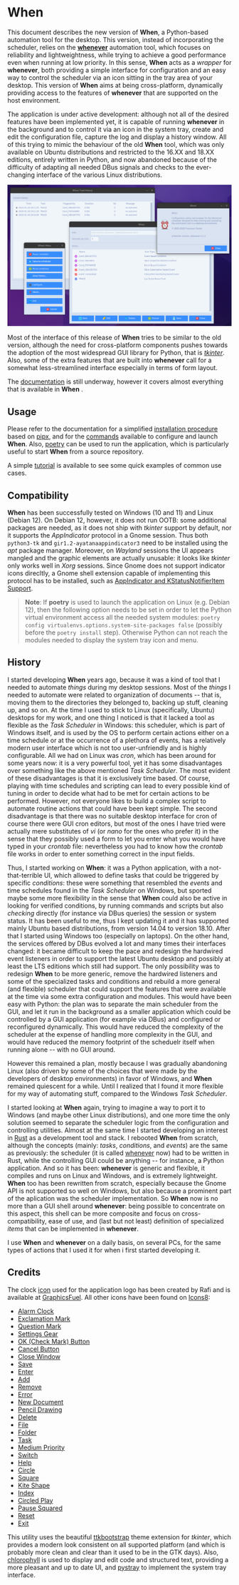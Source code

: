 # When

This document describes the new version of **When**, a Python-based automation tool for the desktop. This version, instead of incorporating the scheduler, relies on the [**whenever**](https://github.com/almostearthling/whenever) automation tool, which focuses on reliability and lightweightness, while trying to achieve a good performance even when running at low priority. In this sense, **When** acts as a _wrapper_ for **whenever**, both providing a simple interface for configuration and an easy way to control the scheduler via an icon sitting in the tray area of your desktop. This version of **When** aims at being cross-platform, dynamically providing access to the features of **whenever** that are supported on the host environment.

The application is under active development: although not all of the desired features have been implemented yet, it is capable of running **whenever** in the background and to control it via an icon in the system tray, create and edit the configuration file, capture the log and display a history window. All of this trying to mimic the behaviour of the old **When** tool, which was only available on Ubuntu distributions and restricted to the 16.XX and 18.XX editions, entirely written in Python, and now abandoned because of the difficulty of adapting all needed DBus signals and checks to the ever-changing interface of the various Linux distributions.

![MainWindow](support/docs/graphics/when-application.png)

Most of the interface of this release of **When** tries to be similar to the old version, although the need for cross-platform components pushes towards the adoption of the most widespread GUI library for Python, that is [_tkinter_](https://docs.python.org/3/library/tkinter.html). Also, some of the extra features that are built into **whenever** call for a somewhat less-streamlined interface especially in terms of form layout.

The [documentation](support/docs/main.md) is still underway, however it covers almost everything that is available in **When** .


## Usage

Please refer to the documentation for a simplified [installation procedure](support/docs/install.md) based on [pipx](https://pipx.pypa.io/), and for the [commands](support/docs/cli.md) available to configure and launch **When**. Also, [poetry](https://python-poetry.org/) can be used to run the application, which is particularly useful to start **When** from a source repository.

A simple [tutorial](support/docs/tutorial.md) is available to see some quick examples of common use cases.


## Compatibility

**When** has been successfully tested on Windows (10 and 11) and Linux (Debian 12). On Debian 12, however, it does not run OOTB: some additional packages are needed, as it does not ship with _tkinter_ support by default, nor it supports the _AppIndicator_ protocol in a Gnome session. Thus both `python3-tk` and `gir1.2-ayatanaappindicator3` need to be installed using the _apt_ package manager. Moreover, on _Wayland_ sessions the UI appears mangled and the graphic elements are actually unusable: it looks like _tkinter_ only works well in _Xorg_ sessions. Since Gnome does not support indicator icons direcltly, a Gnome shell extension capable of implementing this protocol has to be installed, such as [AppIndicator and KStatusNotifierItem Support](https://extensions.gnome.org/extension/615/appindicator-support/).

> **Note**: If **poetry** is used to launch the application on Linux (e.g. Debian 12), then the following option needs to be set in order to let the Python virtual environment access all the needed system modules: `poetry config virtualenvs.options.system-site-packages false` (possibly before the `poetry install` step). Otherwise Python can not reach the modules needed to display the system tray icon and menu.


## History

I started developing **When** years ago, because it was a kind of tool that I needed to automate _things_ during my desktop sessions. Most of the _things_ I needed to automate were related to organization of documents -- that is, moving them to the directories they belonged to, backing up stuff, cleaning up, and so on. At the time I used to stick to Linux (specifically, Ubuntu) desktops for my work, and one thing I noticed is that it lacked a tool as flexible as the _Task Scheduler_ in Windows: this scheduler, which is part of Windows itself, and is used by the OS to perform certain actions either on a time schedule or at the occurrence of a plethora of events, has a relatively modern user interface which is not too user-unfriendly and is highly configurable. All we had on Linux was _cron_, which has been around for some years now: it is a very powerful tool, yet it has some disadvantages over something like the above mentioned _Task Scheduler_. The most evident of these disadvantages is that it is exclusively time based. Of course, playing with time schedules and scripting can lead to every possible kind of tuning in order to decide what had to be met for certain actions to be performed. However, not everyone likes to build a complex script to automate routine actions that could have been kept simple. The second disadvantage is that there was no suitable desktop interface for cron of course there were GUI cron editors, but most of the ones I have tried were actually mere substitutes of _vi_ (or _nano_ for the ones who prefer it) in the sense that they possibly used a form to let you enter what you would have typed in your _crontab_ file: nevertheless you had to know how the _crontab_ file works in order to enter something correct in the input fields.

Thus, I started working on **When**: it was a Python application, with a not-that-terrible UI, which allowed to define tasks that could be triggered by specific _conditions_: these were something that resembled the _events_ and time schedules found in the _Task Scheduler_ on Windows, but sported maybe some more flexibility in the sense that **When** could also be active in looking for verified conditions, by running commands and scripts but also _checking_ directly (for instance via DBus queries) the session or system status. It has been useful to me, thus I kept updating it and it has supported mainly Ubuntu based distributions, from version 14.04 to version 18.10. After that I started using Windows too (especially on laptops). On the other hand, the services offered by DBus evolved a lot and many times their interfaces changed: it became difficult to keep the pace and redesign the hardwired event listeners in order to support the latest Ubuntu desktop and possibly at least the LTS editions which still had support. The only possibility was to redesign **When** to be more generic, remove the hardwired listeners and some of the specialized tasks and conditions and rebuild a more general (and flexible) scheduler that could support the features that were available at the time via some extra configuration and modules. This would have been easy with Python: the plan was to separate the main scheduler from the GUI, and let it run in the background as a smaller application which could be controlled by a GUI application (for example via DBus) and configured or reconfigured dynamically. This would have reduced the complexity of the scheduler at the expense of handling more complexity in the GUI, and would have reduced the memory footprint of the scheduelr itself when running alone -- with no GUI around.

However this remained a plan, mostly because I was gradually abandoning Linux (also driven by some of the choices that were made by the developers of desktop environments) in favor of Windows, and **When** remained quiescent for a while. Until I realized that I found it more flexible for my way of automating stuff, compared to the Windows _Task Scheduler_.

I started looking at **When** again, trying to imagine a way to port it to Windows (and maybe other Linux distributions), and one more time the only solution seemed to separate the scheduler logic from the configuration and controlling utilities. Almost at the same time I started developing an interest in [Rust](https://www.rust-lang.org/) as a development tool and stack. I rebooted **When** from scratch, although the concepts (mainly: _tasks_, _conditions_, and _events_) are the same as previously: the scheduler (it is called [whenever](https://github.com/almostearthling/whenever) now) had to be written in Rust, while the controlling GUI could be anything -- for instance, a Python application. And so it has been: **whenever** is generic and flexible, it compiles and runs on Linux and Windows, and is extremely lightweight. **When** too has been rewritten from scratch, especially because the Gnome API is not supported so well on Windows, but also because a prominent part of the aplication was the scheduler implementation. So **When** now is no more than a GUI shell around **whenever**: being possible to concentrate on this aspect, this shell can be more composite and focus on cross-compatibility, ease of use, and (last but not least) definition of specialized _items_ that can be implemented in **whenever**.

I use **When** and **whenever** on a daily basis, on several PCs, for the same types of actions that I used it for when i first started developing it.


## Credits

The clock [icon](http://www.graphicsfuel.com/2012/08/alarm-clock-icon-psd/) used for the application logo has been created by Rafi and is available at [GraphicsFuel](http://www.graphicsfuel.com/). All other icons have been found on [Icons8](https://icons8.com/):

* [Alarm Clock](https://icons8.com/icon/13026/alarm-clock)
* [Exclamation Mark](https://icons8.com/icon/j1rPetruM5Fl/exclamation-mark)
* [Question Mark](https://icons8.com/icon/cjUb4tRvBCNt/question-mark)
* [Settings Gear](https://icons8.com/icon/12784/settings)
* [OK (Check Mark) Button](https://icons8.com/icon/70yRC8npwT3d/check-mark)
* [Cancel Button](https://icons8.com/icon/fYgQxDaH069W/cancel)
* [Close Window](https://icons8.com/icon/rmf1Fvj5nBib/close-window)
* [Save](https://icons8.com/icon/yFBJCjFJpLXw/save)
* [Enter](https://icons8.com/icon/U5AcCk9kUWMk/enter)
* [Add](https://icons8.com/icon/IA4hgI5aWiHD/add)
* [Remove](https://icons8.com/icon/9lB4p3bBjCNX/remove)
* [Error](https://icons8.com/icon/hP6pCUyT8QGk/error)
* [New Document](https://icons8.com/icon/8tcDgihugAYf/new-document)
* [Pencil Drawing](https://icons8.com/icon/FnCPHMRRKpyL/pencil-drawing)
* [Delete](https://icons8.com/icon/pre7LivdxKxJ/delete)
* [File](https://icons8.com/icon/XWoSyGbnshH2/file)
* [Folder](https://icons8.com/icon/dINnkNb1FBl4/folder)
* [Task](https://icons8.com/icon/H0V90i8PgpQQ/task)
* [Medium Priority](https://icons8.com/icon/5339/medium-priority)
* [Switch](https://icons8.com/icon/IGjtJ2OuZ66s/switch)
* [Help](https://icons8.com/icon/0lWYxV5cUrMu/help)
* [Circle](https://icons8.com/icon/60362/filled-circle)
* [Square](https://icons8.com/icon/6RfZ-eZQz0ee/rounded-square)
* [Kite Shape](https://icons8.com/icon/122963/kite-shape)
* [Index](https://icons8.com/icon/18724/index)
* [Circled Play](https://icons8.com/icon/63671/circled-play)
* [Pause Squared](https://icons8.com/icon/110292/pause-squared)
* [Reset](https://icons8.com/icon/63693/restart)
* [Exit](https://icons8.com/icon/uVA8I3rgWfOs/logout)

This utility uses the beautiful [ttkbootstrap](https://github.com/israel-dryer/ttkbootstrap) theme extension for _tkinter_, which provides a modern look consistent on all supported platform (and which is probably more clean and clear than it used to be in the GTK days). Also, [chlorophyll](https://github.com/rdbende/chlorophyll) is used to display and edit code and structured text, providing a more pleasant and up to date UI, and [pystray](https://github.com/moses-palmer/pystray) to implement the system tray interface.
